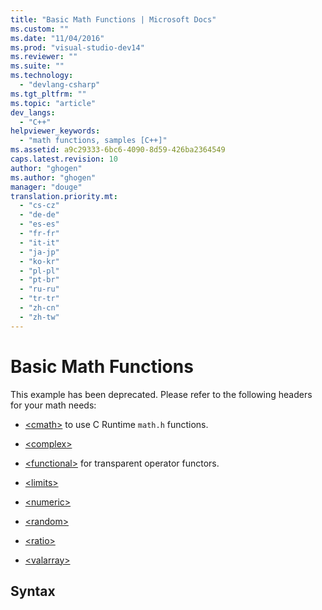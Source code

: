 ```yaml
---
title: "Basic Math Functions | Microsoft Docs"
ms.custom: ""
ms.date: "11/04/2016"
ms.prod: "visual-studio-dev14"
ms.reviewer: ""
ms.suite: ""
ms.technology: 
  - "devlang-csharp"
ms.tgt_pltfrm: ""
ms.topic: "article"
dev_langs: 
  - "C++"
helpviewer_keywords: 
  - "math functions, samples [C++]"
ms.assetid: a9c29333-6bc6-4090-8d59-426ba2364549
caps.latest.revision: 10
author: "ghogen"
ms.author: "ghogen"
manager: "douge"
translation.priority.mt: 
  - "cs-cz"
  - "de-de"
  - "es-es"
  - "fr-fr"
  - "it-it"
  - "ja-jp"
  - "ko-kr"
  - "pl-pl"
  - "pt-br"
  - "ru-ru"
  - "tr-tr"
  - "zh-cn"
  - "zh-tw"
---
```

# Basic Math Functions
This example has been deprecated. Please refer to the following headers for your math needs:  
  
-   [\<cmath>](http://msdn.microsoft.com/en-us/Library/80df1dba-60ca-4918-9c2e-fbf446eaa7d6) to use C Runtime `math.h` functions.  
  
-   [\<complex>](http://msdn.microsoft.com/en-us/Library/5e728995-3059-496a-9ce9-61d1bfbe4f2b)  
  
-   [\<functional>](http://msdn.microsoft.com/en-us/Library/7dd463e8-a29f-49bc-aedd-8fa53b54bfbc) for transparent operator functors.  
  
-   [\<limits>](http://msdn.microsoft.com/en-us/Library/e07d6379-5b00-4a3d-a789-40d41538b59e)  
  
-   [\<numeric>](http://msdn.microsoft.com/en-us/Library/6d6ccb94-48cc-479b-b4a9-bd9c78d4896a)  
  
-   [\<random>](http://msdn.microsoft.com/en-us/Library/60afc25c-b162-4811-97c1-1b65398d4c57)  
  
-   [\<ratio>](http://msdn.microsoft.com/en-us/Library/8543e912-2d84-45ea-b3c0-bd7bfacee405)  
  
-   [\<valarray>](http://msdn.microsoft.com/en-us/Library/30835415-21c1-4801-8f24-6bbef7dd8ecd)  
  
## Syntax